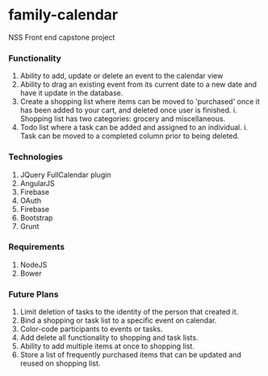 # family-calendar
NSS Front end capstone project

### Functionality
1. Ability to add, update or delete an event to the calendar view
2. Ability to drag an existing event from its current date to a new date and have it update in the database.
3. Create a shopping list where items can be moved to 'purchased' once it has been added to your cart, and deleted once user is finished.
  i. Shopping list has two categories: grocery and miscellaneous.
4. Todo list where a task can be added and assigned to an individual.
  i. Task can be moved to a completed column prior to being deleted.

### Technologies

1. JQuery FullCalendar plugin
2. AngularJS
3. Firebase
4. OAuth
5. Firebase
6. Bootstrap
7. Grunt

### Requirements

1. NodeJS
2. Bower

### Future Plans

1. Limit deletion of tasks to the identity of the person that created it.
2. Bind a shopping or task list to a specific event on calendar.
3. Color-code participants to events or tasks.
4. Add delete all functionality to shopping and task lists.
5. Ability to add multiple items at once to shopping list. 
6. Store a list of frequently purchased items that can be updated and reused on shopping list.


